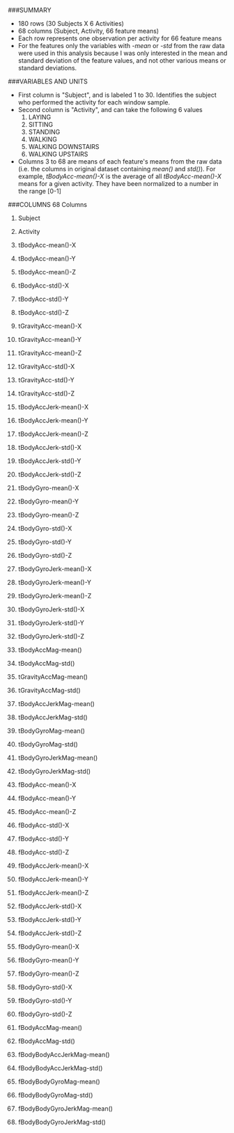 ###SUMMARY
- 180 rows (30 Subjects X 6 Activities)
- 68 columns (Subject, Activity, 66 feature means) 
- Each row represents one observation per activity for 66 feature means
- For the features only the variables with *-mean* or *-std* from the raw data were used in this analysis because I was only interested in the mean and standard deviation of the feature values, and not other various means or standard deviations.

###VARIABLES AND UNITS
- First column is "Subject", and is labeled 1 to 30. Identifies the subject who performed the activity for each window sample.
- Second column is "Activity", and can take the following 6 values
	1. LAYING
	2. SITTING
	3. STANDING
	4. WALKING
	5. WALKING DOWNSTAIRS
	6. WALKING UPSTAIRS
- Columns 3 to 68 are means of each feature's means from the raw data (i.e. the columns in original dataset containing *mean()* and *std()*). For example, *tBodyAcc-mean()-X* is the average of all *tBodyAcc-mean()-X* means for a given activity. They have been normalized to a number in the range [0-1]

###COLUMNS
68 Columns

1.  Subject

2.  Activity

3.  tBodyAcc-mean()-X

4.  tBodyAcc-mean()-Y

5.  tBodyAcc-mean()-Z

6.  tBodyAcc-std()-X

7.  tBodyAcc-std()-Y

8.  tBodyAcc-std()-Z

9.  tGravityAcc-mean()-X

10.  tGravityAcc-mean()-Y

11.  tGravityAcc-mean()-Z

12.  tGravityAcc-std()-X

13.  tGravityAcc-std()-Y

14.  tGravityAcc-std()-Z

15.  tBodyAccJerk-mean()-X

16.  tBodyAccJerk-mean()-Y

17.  tBodyAccJerk-mean()-Z

18.  tBodyAccJerk-std()-X

19.  tBodyAccJerk-std()-Y

20.  tBodyAccJerk-std()-Z

21.  tBodyGyro-mean()-X

22.  tBodyGyro-mean()-Y

23.  tBodyGyro-mean()-Z

24.  tBodyGyro-std()-X

25.  tBodyGyro-std()-Y

26.  tBodyGyro-std()-Z

27.  tBodyGyroJerk-mean()-X

28.  tBodyGyroJerk-mean()-Y

29.  tBodyGyroJerk-mean()-Z

30.  tBodyGyroJerk-std()-X

31.  tBodyGyroJerk-std()-Y

32.  tBodyGyroJerk-std()-Z

33.  tBodyAccMag-mean()

34.  tBodyAccMag-std()

35.  tGravityAccMag-mean()

36.  tGravityAccMag-std()

37.  tBodyAccJerkMag-mean()

38.  tBodyAccJerkMag-std()

39.  tBodyGyroMag-mean()

40.  tBodyGyroMag-std()

41.  tBodyGyroJerkMag-mean()

42.  tBodyGyroJerkMag-std()

43.  fBodyAcc-mean()-X

44.  fBodyAcc-mean()-Y

45.  fBodyAcc-mean()-Z

46.  fBodyAcc-std()-X

47.  fBodyAcc-std()-Y

48.  fBodyAcc-std()-Z

49.  fBodyAccJerk-mean()-X

50.  fBodyAccJerk-mean()-Y

51.  fBodyAccJerk-mean()-Z

52.  fBodyAccJerk-std()-X

53.  fBodyAccJerk-std()-Y

54.  fBodyAccJerk-std()-Z

55.  fBodyGyro-mean()-X

56.  fBodyGyro-mean()-Y

57.  fBodyGyro-mean()-Z

58.  fBodyGyro-std()-X

59.  fBodyGyro-std()-Y

60.  fBodyGyro-std()-Z

61.  fBodyAccMag-mean()

62.  fBodyAccMag-std()

63.  fBodyBodyAccJerkMag-mean()

64.  fBodyBodyAccJerkMag-std()

65.  fBodyBodyGyroMag-mean()

66.  fBodyBodyGyroMag-std()

67.  fBodyBodyGyroJerkMag-mean()

68.  fBodyBodyGyroJerkMag-std()

